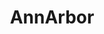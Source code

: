 ---
title: AnnArbor
crosslinks:
- uofm
- chicago
- MichiganGamers
- fidgetspin
- MetroDetroit
- MarchForScience
- The_Donald
- DetroitRedWings
- guns
- lfg
- Roadcam
- A2Hoops
- Drugs
- im14andthisisedgy
---